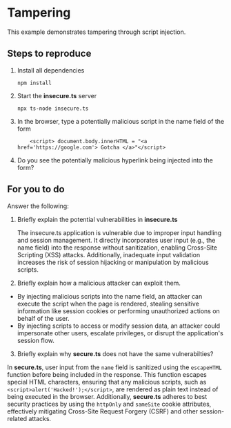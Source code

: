 # Tampering

This example demonstrates tampering through script injection.

## Steps to reproduce

1. Install all dependencies

   `npm install`

2. Start the **insecure.ts** server

   `npx ts-node insecure.ts`

3. In the browser, type a potentially malicious script in the name field of the form

   ```
       <script> document.body.innerHTML = "<a href='https://google.com'> Gotcha </a>"</script>
   ```

4. Do you see the potentially malicious hyperlink being injected into the form?

## For you to do

Answer the following:

1. Briefly explain the potential vulnerabilities in **insecure.ts**

   The insecure.ts application is vulnerable due to improper input handling and session management. It directly incorporates user input (e.g., the name field) into the response without sanitization, enabling Cross-Site Scripting (XSS) attacks. Additionally, inadequate input validation increases the risk of session hijacking or manipulation by malicious scripts.

2. Briefly explain how a malicious attacker can exploit them.

- By injecting malicious scripts into the name field, an attacker can execute the script when the page is rendered, stealing sensitive information like session cookies or performing unauthorized actions on behalf of the user.
- By injecting scripts to access or modify session data, an attacker could impersonate other users, escalate privileges, or disrupt the application's session flow.

3. Briefly explain why **secure.ts** does not have the same vulnerabilties?

In **secure.ts**, user input from the `name` field is sanitized using the `escapeHTML` function before being included in the response. This function escapes special HTML characters, ensuring that any malicious scripts, such as `<script>alert('Hacked!');</script>`, are rendered as plain text instead of being executed in the browser. Additionally, **secure.ts** adheres to best security practices by using the `httpOnly` and `sameSite` cookie attributes, effectively mitigating Cross-Site Request Forgery (CSRF) and other session-related attacks.
